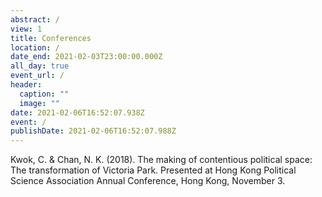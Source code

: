 ```yaml
---
abstract: /
view: 1
title: Conferences
location: /
date_end: 2021-02-03T23:00:00.000Z
all_day: true
event_url: /
header:
  caption: ""
  image: ""
date: 2021-02-06T16:52:07.938Z
event: /
publishDate: 2021-02-06T16:52:07.988Z
---
```

Kwok, C. & Chan, N. K. (2018). The making of contentious political space: The transformation of Victoria Park. Presented at Hong Kong Political Science Association Annual Conference, Hong Kong, November 3.
